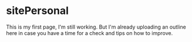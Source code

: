 # sitePersonal
 This is my first page, I'm still working. But I'm already uploading an outline here in case you have a time for a check and tips on how to improve.
